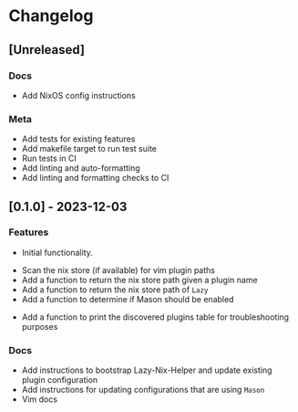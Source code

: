 # Changelog


## [Unreleased]

### Docs

- Add NixOS config instructions

### Meta

- Add tests for existing features
- Add makefile target to run test suite
- Run tests in CI
- Add linting and auto-formatting
- Add linting and formatting checks to CI


## [0.1.0] - 2023-12-03

### Features

- Initial functionality. 
 + Scan the nix store (if available) for vim plugin paths
 + Add a function to return the nix store path given a plugin name
 + Add a function to return the nix store path of `Lazy`
 + Add a function to determine if Mason should be enabled
- Add a function to print the discovered plugins table for troubleshooting purposes

### Docs

- Add instructions to bootstrap Lazy-Nix-Helper and update existing plugin configuration
- Add instructions for updating configurations that are using `Mason`
- Vim docs
